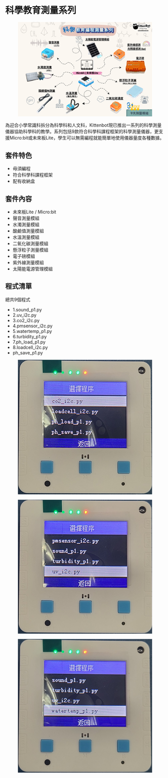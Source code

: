 # 科學教育測量系列

<figure><img src="../.gitbook/assets/cover1.png" alt=""><figcaption></figcaption></figure>

為迎合小學常識科拆分為科學科和人文科，Kittenbot現已推出一系列的科學測量儀器協助科學科的教學。系列包括9款符合科學科課程框架的科學測量儀器，更支援Micro:bit或未來板Lite，學生可以無需編程就能簡單地使用儀器量度各種數據。

## 套件特色

* 毋須編程
* 符合科學科課程框架
* 配有收納盒

## 套件內容

* 未來板Lite / Micro:bit
* 聲音測量模組
* 水濁測量模組
* 酸鹼值測量模組
* 水溫測量模組
* 二氧化碳測量模組
* 懸浮粒子測量模組
* 電子磅模組
* 紫外線測量模組
* 太陽能電源管理模組

## 程式清單

總共9個程式

* 1.sound\_p1.py
* 2.uv\_i2c.py
* 3.co2\_i2c.py
* 4.pmsensor\_i2c.py
* 5.watertemp\_p1.py
* 6.turbidity\_p1.py
* 7.ph\_load\_p1.py
* 8.loadcell\_i2c.py
* ph\_save\_p1.py

<div><figure><img src="../.gitbook/assets/programlist1.jpg" alt=""><figcaption></figcaption></figure> <figure><img src="../.gitbook/assets/programlist2 (2).jpg" alt=""><figcaption></figcaption></figure> <figure><img src="../.gitbook/assets/programlist3 (2).jpg" alt=""><figcaption></figcaption></figure></div>

